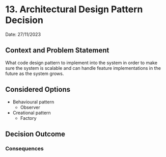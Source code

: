# 13. Architectural Design Pattern Decision
Date: 27/11/2023
## Context and Problem Statement

What code design pattern to implement into the system in order to make sure the system is scalable and can handle feature implementations in the future as the system grows.

## Considered Options

* Behavioural pattern
   - Observer
* Creational pattern
  - Factory

## Decision Outcome



### Consequences

